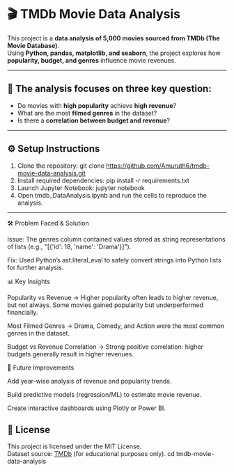 # 🎬 TMDb Movie Data Analysis

This project is a **data analysis of 5,000 movies sourced from TMDb (The Movie Database)**.  
Using **Python, pandas, matplotlib, and seaborn**, the project explores how **popularity, budget, and genres** influence movie revenues.  

---
## 📌 The analysis focuses on three key question:
- Do movies with **high popularity** achieve **high revenue**?  
- What are the most **filmed genres** in the dataset?  
- Is there a **correlation between budget and revenue**?  
---

## ⚙️ Setup Instructions

1. Clone the repository:
   git clone https://github.com/Amuruth6/tmdb-movie-data-analysis.git
2. Install required dependencies:
   pip install -r requirements.txt
3. Launch Jupyter Notebook:
   jupyter notebook
4. Open tmdb_DataAnalysis.ipynb and run the cells to reproduce the analysis.
---

🛠️ Problem Faced & Solution

Issue: The genres column contained values stored as string representations of lists (e.g., "[{'id': 18, 'name': 'Drama'}]").

Fix: Used Python’s ast.literal_eval to safely convert strings into Python lists for further analysis.

📊 Key Insights

Popularity vs Revenue → Higher popularity often leads to higher revenue, but not always. Some movies gained popularity but underperformed financially.

Most Filmed Genres → Drama, Comedy, and Action were the most common genres in the dataset.

Budget vs Revenue Correlation → Strong positive correlation: higher budgets generally result in higher revenues.

🚀 Future Improvements

Add year-wise analysis of revenue and popularity trends.

Build predictive models (regression/ML) to estimate movie revenue.

Create interactive dashboards using Plotly or Power BI.

## 📝 License
This project is licensed under the MIT License.  
Dataset source: [TMDb](https://www.kaggle.com/datasets/tmdb/tmdb-movie-metadata) (for educational purposes only).
   cd tmdb-movie-data-analysis

